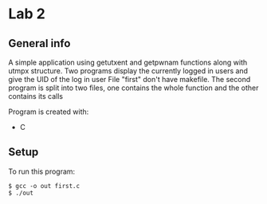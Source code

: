 # Lab 2

## General info
A simple application using getutxent and getpwnam functions along with utmpx structure.
Two programs display the currently logged in users and give the UID of the log in user 
File "first" don't have makefile.
The second program is split into two files, one contains the whole function and the other contains its calls

Program is created with:
* C

## Setup
To run this program:

```
$ gcc -o out first.c
$ ./out
```
